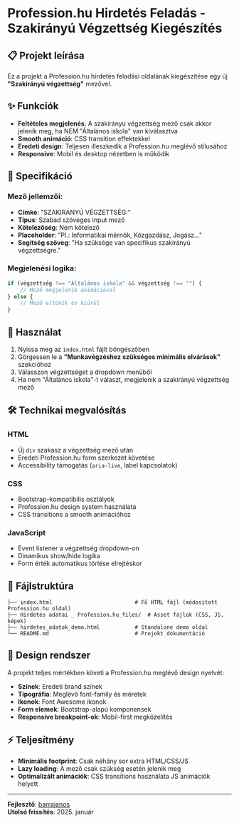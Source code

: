 # Profession.hu Hirdetés Feladás - Szakirányú Végzettség Kiegészítés

## 📋 Projekt leírása

Ez a projekt a Profession.hu hirdetés feladási oldalának kiegészítése egy új **"Szakirányú végzettség"** mezővel.

## ✨ Funkciók

- **Feltételes megjelenés**: A szakirányú végzettség mező csak akkor jelenik meg, ha NEM "Általános iskola" van kiválasztva
- **Smooth animáció**: CSS transition effektekkel
- **Eredeti design**: Teljesen illeszkedik a Profession.hu meglévő stílusához
- **Responsive**: Mobil és desktop nézetben is működik

## 🎯 Specifikáció

### Mező jellemzői:
- **Címke**: "SZAKIRÁNYÚ VÉGZETTSÉG:"
- **Típus**: Szabad szöveges input mező
- **Kötelezőség**: Nem kötelező
- **Placeholder**: "Pl.: Informatikai mérnök, Közgazdász, Jogász..."
- **Segítség szöveg**: "Ha szüksége van specifikus szakirányú végzettségre."

### Megjelenési logika:
```javascript
if (végzettség !== "Általános iskola" && végzettség !== "") {
    // Mező megjelenik animációval
} else {
    // Mező eltűnik és kiürül
}
```

## 🚀 Használat

1. Nyissa meg az `index.html` fájlt böngészőben
2. Görgessen le a **"Munkavégzéshez szükséges minimális elvárások"** szekcióhoz
3. Válasszon végzettséget a dropdown menüből
4. Ha nem "Általános iskola"-t választ, megjelenik a szakirányú végzettség mező

## 🛠️ Technikai megvalósítás

### HTML
- Új `div` szakasz a végzettség mező után
- Eredeti Profession.hu form szerkezet követése
- Accessibility támogatás (`aria-live`, label kapcsolatok)

### CSS
- Bootstrap-kompatibilis osztályok
- Profession.hu design system használata
- CSS transitions a smooth animációhoz

### JavaScript
- Event listener a végzettség dropdown-on
- Dinamikus show/hide logika
- Form érték automatikus törlése elrejtéskor

## 📁 Fájlstruktúra

```
├── index.html                          # Fő HTML fájl (módosított Profession.hu oldal)
├── Hirdetés adatai _ Profession.hu_files/  # Asset fájlok (CSS, JS, képek)
├── hirdetes_adatok_demo.html           # Standalone demo oldal
└── README.md                           # Projekt dokumentáció
```

## 🎨 Design rendszer

A projekt teljes mértékben követi a Profession.hu meglévő design nyelvét:
- **Színek**: Eredeti brand színek
- **Tipográfia**: Meglévő font-family és méretek
- **Ikonok**: Font Awesome ikonok
- **Form elemek**: Bootstrap-alapú komponensek
- **Responsive breakpoint-ok**: Mobil-first megközelítés

## ⚡ Teljesítmény

- **Minimális footprint**: Csak néhány sor extra HTML/CSS/JS
- **Lazy loading**: A mező csak szükség esetén jelenik meg
- **Optimalizált animációk**: CSS transitions használata JS animációk helyett

---

**Fejlesztő**: [barrajanos](https://github.com/barrajanos)  
**Utolsó frissítés**: 2025. január 
